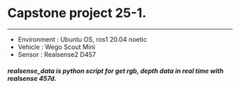 # Capstone project 25-1.
***
+ Environment : Ubuntu OS, ros1 20.04 noetic 
+ Vehicle : Wego Scout Mini
+ Sensor : Realsense2 D457

##### realsense_data is python script for get rgb, depth data in real time with realsense 457d.

